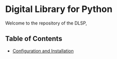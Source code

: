 # Digital Library for Python
Welcome to the repository of the DLSP,

## Table of Contents
* [Configuration and Installation](https://github.com/hkamran80/digital_library/wiki/Configuration)
